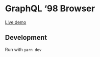 # GraphQL ‘98 Browser

[Live demo](https://graphql-98.vercel.app)

## Development

Run with `yarn dev`
